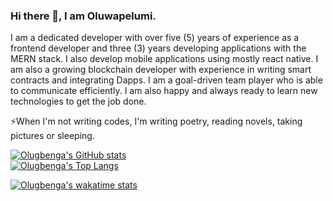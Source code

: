 ### Hi there 👋, I am Oluwapelumi.

I am a dedicated developer with over five (5) years of experience as a frontend developer and three (3) years developing applications
with the MERN stack. I also develop mobile applications using mostly react native. I am also a growing blockchain developer with
experience in writing smart contracts and integrating Dapps. I am a goal-driven team player who is able to communicate efficiently.
I am also happy and always ready to learn new technologies to get the job done. 

⚡When I'm not writing codes, I'm writing poetry, reading novels, taking pictures or sleeping.


[![Olugbenga's GitHub stats](https://github-readme-stats.vercel.app/api?username=angelofpc&show_icons=true&theme=dark&count_private=true)](https://github.com/anuraghazra/github-readme-stats)    
[![Olugbenga's Top Langs](https://github-readme-stats.vercel.app/api/top-langs/?username=angelofpc&layout=compact&langs_count=10&show_icons=true&theme=dark&count_private=true)](https://github.com/anuraghazra/github-readme-stats)  

[![Olugbenga's wakatime stats](https://github-readme-stats.vercel.app/api/wakatime?username=willianrod)](https://github.com/anuraghazra/github-readme-stats)



<!--
**AngelofPc/AngelofPc** is a ✨ _special_ ✨ repository because its `README.md` (this file) appears on your GitHub profile.

Here are some ideas to get you started:

- 🔭 I’m currently working on ...
- 🌱 I’m currently learning ...
- 👯 I’m looking to collaborate on ...
- 🤔 I’m looking for help with ...
- 💬 Ask me about ...
- 📫 How to reach me: ...
- 😄 Pronouns: ...
- ⚡ Fun fact: ...
-->

